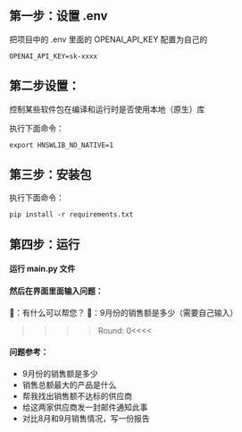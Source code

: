 ## 第一步：设置 .env

把项目中的 .env 里面的 OPENAI_API_KEY 配置为自己的

```
OPENAI_API_KEY=sk-xxxx
```

## 第二步设置：

控制某些软件包在编译和运行时是否使用本地（原生）库

执行下面命令：

```
export HNSWLIB_NO_NATIVE=1
```

## 第三步：安装包

执行下面命令：

```
pip install -r requirements.txt
```

## 第四步：运行

#### 运行 main.py 文件

#### 然后在界面里面输入问题：

🤖：有什么可以帮您？
👨：9月份的销售额是多少（需要自己输入）

>>>>Round: 0<<<<

#### 问题参考：

* 9月份的销售额是多少
* 销售总额最大的产品是什么
* 帮我找出销售额不达标的供应商
* 给这两家供应商发一封邮件通知此事
* 对比8月和9月销售情况，写一份报告

